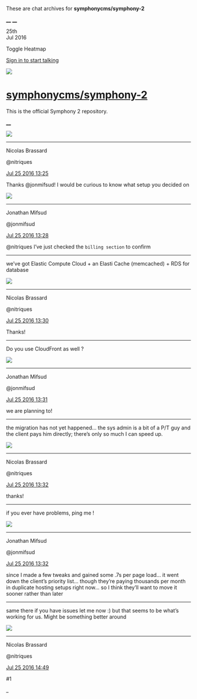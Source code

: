 These are chat archives for **symphonycms/symphony-2**

[__](/symphonycms/symphony-2/archives/2016/07/26)
[__](/symphonycms/symphony-2/archives/2016/07/24)

25th  
Jul 2016

Toggle Heatmap

[Sign in to start talking](/login?action=login&button=archive-login)

![](https://avatars-02.gitter.im/group/iv/3/57542c45c43b8c601977197e?s=48)

#  [symphonycms/symphony-2](/symphonycms/symphony-2)

This is the official Symphony 2 repository.

[ __ ](/orgs/symphonycms/rooms "More symphonycms rooms" )

![](https://avatars1.githubusercontent.com/u/771169?v=3&s=30)

__ __

Nicolas Brassard

@nitriques

[Jul 25 2016
13:25](https://gitter.im/symphonycms/symphony-2?at=5796134f7c9324e20efc8f6e ""
)

Thanks @jonmifsud! I would be curious to know what setup you decided on

![](https://avatars1.githubusercontent.com/u/859775?v=3&s=30)

__ __

Jonathan Mifsud

@jonmifsud

[Jul 25 2016
13:28](https://gitter.im/symphonycms/symphony-2?at=579613f38fb4820a466268bd ""
)

@nitriques I’ve just checked the `billing section` to confirm

__ __

we’ve got Elastic Compute Cloud + an Elasti Cache (memcached) + RDS for
database

![](https://avatars1.githubusercontent.com/u/771169?v=3&s=30)

__ __

Nicolas Brassard

@nitriques

[Jul 25 2016
13:30](https://gitter.im/symphonycms/symphony-2?at=5796145937c95e2446b42b56 ""
)

Thanks!

__ __

Do you use CloudFront as well ?

![](https://avatars1.githubusercontent.com/u/859775?v=3&s=30)

__ __

Jonathan Mifsud

@jonmifsud

[Jul 25 2016
13:31](https://gitter.im/symphonycms/symphony-2?at=5796149f00c8ebdd0e2236ec ""
)

we are planning to!

__ __

the migration has not yet happened… the sys admin is a bit of a P/T guy and
the client pays him directly; there’s only so much I can speed up.

![](https://avatars1.githubusercontent.com/u/771169?v=3&s=30)

__ __

Nicolas Brassard

@nitriques

[Jul 25 2016
13:32](https://gitter.im/symphonycms/symphony-2?at=579614dc7c9324e20efc9305 ""
)

thanks!

__ __

if you ever have problems, ping me !

![](https://avatars1.githubusercontent.com/u/859775?v=3&s=30)

__ __

Jonathan Mifsud

@jonmifsud

[Jul 25 2016
13:32](https://gitter.im/symphonycms/symphony-2?at=579615058fb4820a46626b7c ""
)

since I made a few tweaks and gained some .7s per page load… it went down the
client’s priority list… though they’re paying thousands per month in duplicate
hosting setups right now… so I think they’ll want to move it sooner rather
than later

__ __

same there if you have issues let me now :) but that seems to be what’s
working for us. Might be something better around

![](https://avatars1.githubusercontent.com/u/771169?v=3&s=30)

__ __

Nicolas Brassard

@nitriques

[Jul 25 2016
14:49](https://gitter.im/symphonycms/symphony-2?at=5796270000c8ebdd0e226a6d ""
)

#1

_

